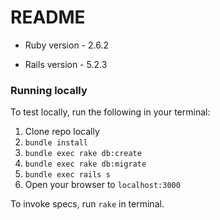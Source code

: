 # README

* Ruby version - 2.6.2

* Rails version - 5.2.3

### Running locally

To test locally, run the following in your terminal:

1. Clone repo locally
2. `bundle install`
3. `bundle exec rake db:create`
4. `bundle exec rake db:migrate`
5. `bundle exec rails s`
6. Open your browser to `localhost:3000`

To invoke specs, run `rake` in terminal.
